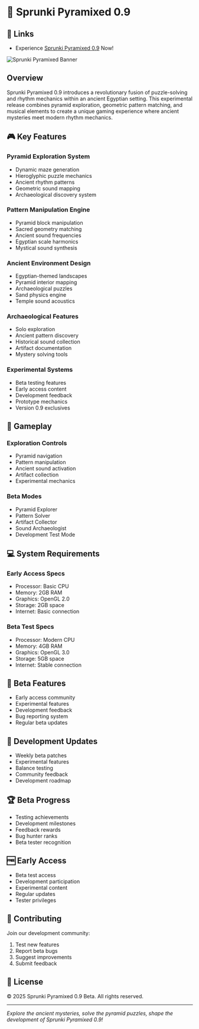 # 🔺 Sprunki Pyramixed 0.9
## 🔗 Links

- Experience [Sprunki Pyramixed 0.9](https://sprunki1996.online/sprunki-pyramixed-0.9/) Now!

![Sprunki Pyramixed Banner](https://game.sprunki1996.online/image/0.9.jpg)

## Overview

Sprunki Pyramixed 0.9 introduces a revolutionary fusion of puzzle-solving and rhythm mechanics within an ancient Egyptian setting. This experimental release combines pyramid exploration, geometric pattern matching, and musical elements to create a unique gaming experience where ancient mysteries meet modern rhythm mechanics.

## 🎮 Key Features

### Pyramid Exploration System
- Dynamic maze generation
- Hieroglyphic puzzle mechanics
- Ancient rhythm patterns
- Geometric sound mapping
- Archaeological discovery system

### Pattern Manipulation Engine
- Pyramid block manipulation
- Sacred geometry matching
- Ancient sound frequencies
- Egyptian scale harmonics
- Mystical sound synthesis

### Ancient Environment Design
- Egyptian-themed landscapes
- Pyramid interior mapping
- Archaeological puzzles
- Sand physics engine
- Temple sound acoustics

### Archaeological Features
- Solo exploration
- Ancient pattern discovery
- Historical sound collection
- Artifact documentation
- Mystery solving tools

### Experimental Systems
- Beta testing features
- Early access content
- Development feedback
- Prototype mechanics
- Version 0.9 exclusives

## 🎯 Gameplay

### Exploration Controls
- Pyramid navigation
- Pattern manipulation
- Ancient sound activation
- Artifact collection
- Experimental mechanics

### Beta Modes
- Pyramid Explorer
- Pattern Solver
- Artifact Collector
- Sound Archaeologist
- Development Test Mode

## 💻 System Requirements

### Early Access Specs
- Processor: Basic CPU
- Memory: 2GB RAM
- Graphics: OpenGL 2.0
- Storage: 2GB space
- Internet: Basic connection

### Beta Test Specs
- Processor: Modern CPU
- Memory: 4GB RAM
- Graphics: OpenGL 3.0
- Storage: 5GB space
- Internet: Stable connection

## 🌟 Beta Features

- Early access community
- Experimental features
- Development feedback
- Bug reporting system
- Regular beta updates

## 🔄 Development Updates

- Weekly beta patches
- Experimental features
- Balance testing
- Community feedback
- Development roadmap

## 🏆 Beta Progress

- Testing achievements
- Development milestones
- Feedback rewards
- Bug hunter ranks
- Beta tester recognition

## 🆓 Early Access

- Beta test access
- Development participation
- Experimental content
- Regular updates
- Tester privileges

## 🤝 Contributing

Join our development community:

1. Test new features
2. Report beta bugs
3. Suggest improvements
4. Submit feedback

## 📜 License

© 2025 Sprunki Pyramixed 0.9 Beta. All rights reserved.

---

*Explore the ancient mysteries, solve the pyramid puzzles, shape the development of Sprunki Pyramixed 0.9!*
